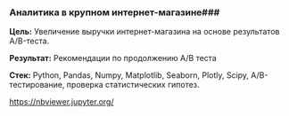 ### Аналитика в крупном интернет-магазине###
**Цель:**
Увеличение выручки интернет-магазина на основе результатов A/B-теста.

**Результат:**
Рекомендации по продолжению A/B теста

**Стек:**
Python, Pandas, Numpy, Matplotlib, Seaborn, Plotly, Scipy, A/B-тестирование, проверка статистических гипотез.

https://nbviewer.jupyter.org/